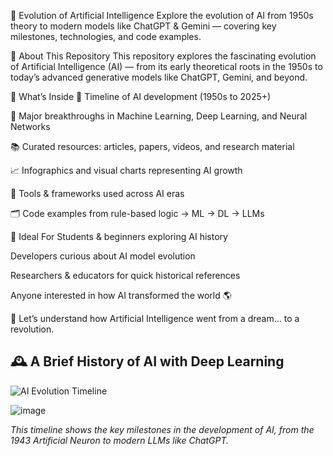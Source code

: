  🧠 Evolution of Artificial Intelligence
Explore the evolution of AI from 1950s theory to modern models like ChatGPT & Gemini — covering key milestones, technologies, and code examples.

📌 About This Repository
This repository explores the fascinating evolution of Artificial Intelligence (AI) — from its early theoretical roots in the 1950s to today’s advanced generative models like ChatGPT, Gemini, and beyond.

📂 What’s Inside
🧠 Timeline of AI development (1950s to 2025+)

🤖 Major breakthroughs in Machine Learning, Deep Learning, and Neural Networks

📚 Curated resources: articles, papers, videos, and research material

📈 Infographics and visual charts representing AI growth

🔬 Tools & frameworks used across AI eras

🗂️ Code examples from rule-based logic → ML → DL → LLMs

🎯 Ideal For
Students & beginners exploring AI history

Developers curious about AI model evolution

Researchers & educators for quick historical references

Anyone interested in how AI transformed the world 🌎

🚀 Let’s understand how Artificial Intelligence went from a dream... to a revolution.
## 🕰️ A Brief History of AI with Deep Learning

![AI Evolution Timeline](./ai-history-timeline.png)

![image](https://github.com/user-attachments/assets/0e6926b0-a6bf-4879-9fc0-c6e65cc2010b)

*This timeline shows the key milestones in the development of AI, from the 1943 Artificial Neuron to modern LLMs like ChatGPT.*


